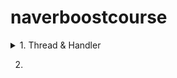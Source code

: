 # naverboostcourse

<details><summary>1. Thread & Handler </summary>  
  새로 만든 스레드는 메인 스레드와 별개로 실행될 수 있고 독립적인 실행이 가능하기 때문에 자주 사용된다. 다만 메인 스레드에서 관리하는 UI 구성요소를 접근할 때는 핸들러가 반드시 사용되어야 한다. 그 이유는 UI나 파일과 같은 리소스는 여러 개의 스레드가 동시에 접근했을 때 시스템에서 어떤 것을 먼저 처리해야 하는지 모르는 문제가 발생할 수 있기 때문이다. 핸들러는 각각의 스레드 안에 만들어질 수 있고 다른 스레드에서 요청하는 정보를 순서대로(queue) 실행시켜 줄 수 있기 때문에 리소스에 대한 동시 접근의 문제를 해결해 준다. 스레드에서 핸들러로 메시지를 보내려면 Message 객체를 사용하며, Message 객체를 obtainMessage 메소드로 참조한 후 sendMessage 메시지를 이용해 핸들러로 보내면 handleMessage 메소드가 자동으로 호출되기 때문에 전달된 Message 객체를 처리할 수 있다.  다만 이 과정이 세 단계를 거치면서 복잡해지기 때문에 좀 더 간단한 방법을 사용한다.  
Post 메소드 호출 : 핸들러의 Post메소드를 호출하면 Runnable객체를 전달할 수 있다. 핸들러로 전달된 Runnable객체는 메인 스레드에서 실행될 수 있으며, 따라서 UI를 접근하는 코드는 Runnable 객체 안에 넣어두면 된다. </details>

2. 
